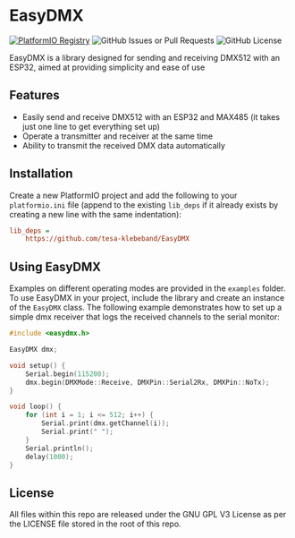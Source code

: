 # EasyDMX
[![PlatformIO Registry](https://badges.registry.platformio.org/packages/tesa-klebeband/library/EasyDMX.svg)](https://registry.platformio.org/libraries/tesa-klebeband/EasyDMX)
![GitHub Issues or Pull Requests](https://img.shields.io/github/issues/tesa-klebeband/EasyDMX)
![GitHub License](https://img.shields.io/github/license/tesa-klebeband/EasyDMX)

EasyDMX is a library designed for sending and receiving DMX512 with an ESP32, aimed at providing simplicity and ease of use

## Features
- Easily send and receive DMX512 with an ESP32 and MAX485 (it takes just one line to get everything set up)
- Operate a transmitter and receiver at the same time
- Ability to transmit the received DMX data automatically

## Installation
Create a new PlatformIO project and add the following to your `platformio.ini` file (append to the existing `lib_deps` if it already exists by creating a new line with the same indentation):
```ini
lib_deps =
    https://github.com/tesa-klebeband/EasyDMX
```

## Using EasyDMX
Examples on different operating modes are provided in the `examples` folder. To use EasyDMX in your project, include the library and create an instance of the `EasyDMX` class. The following example demonstrates how to set up a simple dmx receiver that logs the received channels to the serial monitor:
```cpp
#include <easydmx.h>

EasyDMX dmx;

void setup() {
    Serial.begin(115200);
    dmx.begin(DMXMode::Receive, DMXPin::Serial2Rx, DMXPin::NoTx);
}

void loop() {
    for (int i = 1; i <= 512; i++) {
        Serial.print(dmx.getChannel(i));
        Serial.print(" ");
    }
    Serial.println();
    delay(1000);
}
```

## License
All files within this repo are released under the GNU GPL V3 License as per the LICENSE file stored in the root of this repo.
